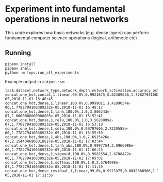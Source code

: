 # Experiment into fundamental operations in neural networks

This code explores how basic networks (e.g. dense layers) can perform fundamental computer science operations (logical, arithmetic etc)

## Running

```shell
pipenv install
pipenv shell
python -m fops.run_all_experiments
```

Example output in `output.csv`:
```
task,dataset,network_type,network_depth,network_activation,accuracy_pct,accuracy,loss,lr,datetime
concat,one_hot,concat,1,linear,99.0%,0.9921875,0.02309635,1.7782794100389232e-05,2018-11-01 16:46:45
concat,one_hot,dense,1,linear,100.0%,0.9999011,1.4289054e-06,1.7782794100389232e-05,2018-11-01 16:49:17
concat,one_hot,dense,1,tanh,100.0%,1.0,3.806243e-07,1.0000000000000003e-05,2018-11-01 16:52:41
concat,one_hot,dense,1,relu,100.0%,1.0,3.5620099e-07,1.7782794100389232e-05,2018-11-01 16:53:10
concat,one_hot,dense,1,selu,100.0%,0.99797606,2.7229585e-06,1.7782794100389232e-05,2018-11-01 16:55:50
concat,one_hot,dense,1,abs,100.0%,1.0,7.6925426e-07,2.1544346900318827e-05,2018-11-01 17:03:44
concat,one_hot,dense,1,tanh_abs,100.0%,0.9997754,2.0966986e-06,1.7782794100389232e-05,2018-11-01 17:06:23
concat,one_hot,dense,1,sigmoid,100.0%,0.9982654,2.6708472e-06,1.7782794100389232e-05,2018-11-01 17:09:01
concat,one_hot,dense,1,softmax,100.0%,1.0,2.6764098e-07,1.7782794100389232e-05,2018-11-01 17:11:39
concat,one_hot,dense_residual,1,linear,99.0%,0.9921875,0.0032360966,1.7782794100389232e-05,2018-11-01 17:11:56

```